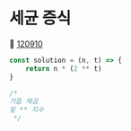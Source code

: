 # 세균 증식
🔗 <a href="https://school.programmers.co.kr/learn/courses/30/lessons/120910">120910</a>

```javascript
const solution = (n, t) => {
    return n * (2 ** t)
}

/*
거듭 제곱
밑 ** 지수
 */
```

